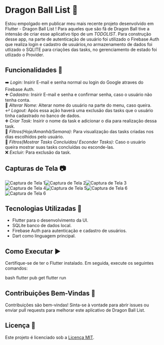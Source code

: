 # Dragon Ball List 🚀

Estou empolgado em publicar meu mais recente projeto desenvolvido em Flutter - Dragon Ball List !
Para aqueles que são fã de Dragon Ball tive a intensão de criar esse aplicativo tipo de um _TODOLIST_.
Para construção desse app, na parte de autenticação de usuário foi utilizado o Firebase Auth que realiza login e cadastro de usuários,no armazenamento de dados foi utlizado o SQLITE para criações das tasks, no gerenciamento de estado foi utlizado o Provider.

## Funcionalidades 🔨

➡️ _Login:_ Insirir E-mail e senha normal ou login do Google atraves do Firebase Auth.  
➕ _Cadastro:_ Insirir E-mail e senha e confirmar senha, caso o usuário não tenha conta.  
📝 _Alterar Nome:_ Alterar nome do usuário na parte do menu, caso queira.  
↩️ _Logout:_ Após essa ação haverá uma exclusão das tasks que o usuário tinha cadastrado no banco de dados.  
➕ _Criar Task:_ Insirir o nome da task e adicionar o dia para realização dessa task.  
🔎 _Filtros(Hoje/Amanhã/Semana):_ Para visualização das tasks criadas nos dias escolhidos pelo usuário.  
🔎 _Filtros(Mostrar Tasks Concluídas/ Esconder Tasks):_ Caso o usuário queira mostrar suas tasks concluídas ou esconde-las.  
❌ _Excluir:_ Para exclusão da task.

## Capturas de Tela 📷

![Captura de Tela 1](Assets/00%20-%20assets/IMG-tela-login.jpg)![Captura de Tela 2](Assets/00%20-%20assets/IMG-register.jpg)![Captura de Tela 3](Assets/00%20-%20assets/IMG-home.jpg)![Captura de Tela 4](Assets/00%20-%20assets/IMG-filters.jpg)![Captura de Tela 5](Assets/00%20-%20assets/IMG-drawer.jpg)![Captura de Tela 6](Assets/00%20-%20assets/IMG-save-task.jpg)
![Captura de Tela 6](Assets/00%20-%20assets/video%20dragon%20ball%20list.gif)

## Tecnologias Utilizadas 📱

- Flutter para o desenvolvimento da UI.
- SQLite banco de dados local.
- Firebase Auth para autenticação e cadastro de usuários.
- Dart como linguagem principal.

## Como Executar ▶️

Certifique-se de ter o Flutter instalado. Em seguida, execute os seguintes comandos:

bash
flutter pub get
flutter run

## Contribuições Bem-Vindas 🤝

Contribuições são bem-vindas! Sinta-se à vontade para abrir issues ou enviar pull requests para melhorar este aplicativo de Dragon Ball List.

## Licença 🪪

Este projeto é licenciado sob a [Licença MIT](LICENSE).
